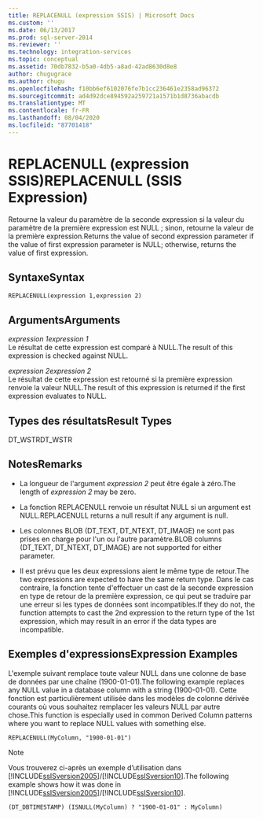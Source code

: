 ```yaml
---
title: REPLACENULL (expression SSIS) | Microsoft Docs
ms.custom: ''
ms.date: 06/13/2017
ms.prod: sql-server-2014
ms.reviewer: ''
ms.technology: integration-services
ms.topic: conceptual
ms.assetid: 70db7832-b5a0-4db5-a8ad-42ad8630d8e8
author: chugugrace
ms.author: chugu
ms.openlocfilehash: f10bb6ef6102076fe7b1cc236461e2358ad96372
ms.sourcegitcommit: ad4d92dce894592a259721a1571b1d8736abacdb
ms.translationtype: MT
ms.contentlocale: fr-FR
ms.lasthandoff: 08/04/2020
ms.locfileid: "87701418"
---
```

# <a name="replacenull-ssis-expression"></a><span data-ttu-id="f4546-102">REPLACENULL (expression SSIS)</span><span class="sxs-lookup"><span data-stu-id="f4546-102">REPLACENULL (SSIS Expression)</span></span>
  <span data-ttu-id="f4546-103">Retourne la valeur du paramètre de la seconde expression si la valeur du paramètre de la première expression est NULL ; sinon, retourne la valeur de la première expression.</span><span class="sxs-lookup"><span data-stu-id="f4546-103">Returns the value of second expression parameter if the value of first expression parameter is NULL; otherwise, returns the value of first expression.</span></span>  
  
## <a name="syntax"></a><span data-ttu-id="f4546-104">Syntaxe</span><span class="sxs-lookup"><span data-stu-id="f4546-104">Syntax</span></span>  
  
```vb  
REPLACENULL(expression 1,expression 2)  
```  
  
## <a name="arguments"></a><span data-ttu-id="f4546-105">Arguments</span><span class="sxs-lookup"><span data-stu-id="f4546-105">Arguments</span></span>  
 <span data-ttu-id="f4546-106">*expression 1*</span><span class="sxs-lookup"><span data-stu-id="f4546-106">*expression 1*</span></span>  
 <span data-ttu-id="f4546-107">Le résultat de cette expression est comparé à NULL.</span><span class="sxs-lookup"><span data-stu-id="f4546-107">The result of this expression is checked against NULL.</span></span>  
  
 <span data-ttu-id="f4546-108">*expression 2*</span><span class="sxs-lookup"><span data-stu-id="f4546-108">*expression 2*</span></span>  
 <span data-ttu-id="f4546-109">Le résultat de cette expression est retourné si la première expression renvoie la valeur NULL.</span><span class="sxs-lookup"><span data-stu-id="f4546-109">The result of this expression is returned if the first expression evaluates to NULL.</span></span>  
  
## <a name="result-types"></a><span data-ttu-id="f4546-110">Types des résultats</span><span class="sxs-lookup"><span data-stu-id="f4546-110">Result Types</span></span>  
 <span data-ttu-id="f4546-111">DT_WSTR</span><span class="sxs-lookup"><span data-stu-id="f4546-111">DT_WSTR</span></span>  
  
## <a name="remarks"></a><span data-ttu-id="f4546-112">Notes</span><span class="sxs-lookup"><span data-stu-id="f4546-112">Remarks</span></span>  
  
-   <span data-ttu-id="f4546-113">La longueur de l'argument *expression 2* peut être égale à zéro.</span><span class="sxs-lookup"><span data-stu-id="f4546-113">The length of *expression 2* may be zero.</span></span>  
  
-   <span data-ttu-id="f4546-114">La fonction REPLACENULL renvoie un résultat NULL si un argument est NULL.</span><span class="sxs-lookup"><span data-stu-id="f4546-114">REPLACENULL returns a null result if any argument is null.</span></span>  
  
-   <span data-ttu-id="f4546-115">Les colonnes BLOB (DT_TEXT, DT_NTEXT, DT_IMAGE) ne sont pas prises en charge pour l'un ou l'autre paramètre.</span><span class="sxs-lookup"><span data-stu-id="f4546-115">BLOB columns (DT_TEXT, DT_NTEXT, DT_IMAGE) are not supported for either parameter.</span></span>  
  
-   <span data-ttu-id="f4546-116">Il est prévu que les deux expressions aient le même type de retour.</span><span class="sxs-lookup"><span data-stu-id="f4546-116">The two expressions are expected to have the same return type.</span></span> <span data-ttu-id="f4546-117">Dans le cas contraire, la fonction tente d'effectuer un cast de la seconde expression en type de retour de la première expression, ce qui peut se traduire par une erreur si les types de données sont incompatibles.</span><span class="sxs-lookup"><span data-stu-id="f4546-117">If they do not, the function attempts to cast the 2nd expression to the return type of the 1st expression, which may result in an error if the data types are incompatible.</span></span>  
  
## <a name="expression-examples"></a><span data-ttu-id="f4546-118">Exemples d'expressions</span><span class="sxs-lookup"><span data-stu-id="f4546-118">Expression Examples</span></span>  
 <span data-ttu-id="f4546-119">L'exemple suivant remplace toute valeur NULL dans une colonne de base de données par une chaîne (1900-01-01).</span><span class="sxs-lookup"><span data-stu-id="f4546-119">The following example replaces any NULL value in a database column with a string (1900-01-01).</span></span> <span data-ttu-id="f4546-120">Cette fonction est particulièrement utilisée dans les modèles de colonne dérivée courants où vous souhaitez remplacer les valeurs NULL par autre chose.</span><span class="sxs-lookup"><span data-stu-id="f4546-120">This function is especially used in common Derived Column patterns where you want to replace NULL values with something else.</span></span>  
  
```  
REPLACENULL(MyColumn, "1900-01-01")  
```  
  
> [!NOTE]  
>  <span data-ttu-id="f4546-121">Vous trouverez ci-après un exemple d’utilisation dans [!INCLUDE[ssISversion2005](../../includes/ssisversion2005-md.md)]/[!INCLUDE[ssISversion10](../../includes/ssisversion10-md.md)].</span><span class="sxs-lookup"><span data-stu-id="f4546-121">The following example shows how it was done in [!INCLUDE[ssISversion2005](../../includes/ssisversion2005-md.md)]/[!INCLUDE[ssISversion10](../../includes/ssisversion10-md.md)].</span></span>  
  
```  
(DT_DBTIMESTAMP) (ISNULL(MyColumn) ? "1900-01-01" : MyColumn)   
```  
  
  

